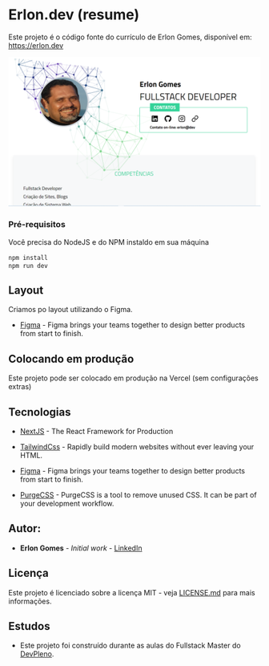 # Erlon.dev (resume)

Este projeto é o código fonte do currículo de Erlon Gomes, disponível em: https://erlon.dev

![Preview](https://github.com/erlonlon/erlon-resume/blob/master/site.PNG?raw=true)



### Pré-requisitos

Você precisa do NodeJS e do NPM instaldo em sua máquina

```
npm install
npm run dev
```
## Layout

Criamos po layout utilizando o Figma.
* [Figma](https://www.figma.com/) - Figma brings your teams together to design better products from start to finish.



## Colocando em produção

Este projeto pode ser colocado em produção na Vercel (sem configurações extras)

## Tecnologias

* [NextJS](https://nextjs.org/) - The React Framework for Production
* [TailwindCss](https://tailwindcss.com/) - Rapidly build modern websites without ever leaving your HTML.
* [Figma](https://www.figma.com/) - Figma brings your teams together to design better products from start to finish.

* [PurgeCSS](https://purgecss.com/) - PurgeCSS is a tool to remove unused CSS. It can be part of your development workflow.

## Autor:

* **Erlon Gomes** - *Initial work* - [LinkedIn](https://www.linkedin.com/in/erloncarlos/)



## Licença

Este projeto é licenciado sobre a licença MIT - veja  [LICENSE.md](LICENSE.md) para mais informações.

## Estudos

* Este projeto foi construído durante as aulas do Fullstack Master do [DevPleno](https://devpleno.com).


